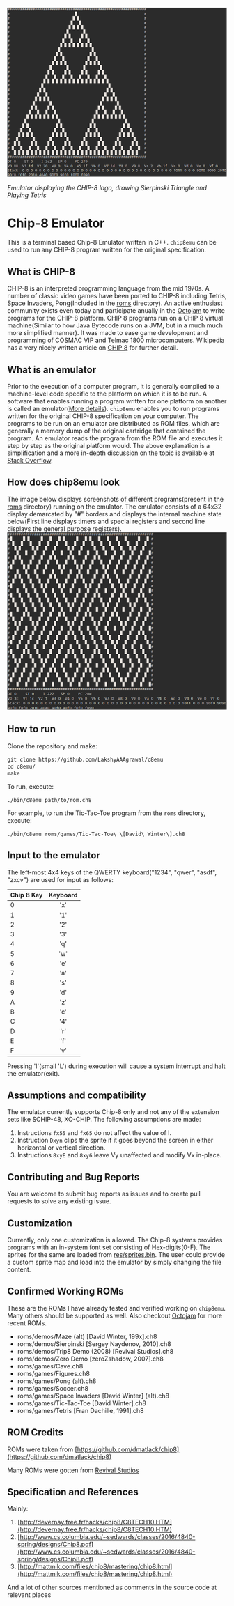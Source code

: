![Screenshot 1](/res/Screenshots/animation2.gif)

*Emulator displaying the CHIP-8 logo, drawing Sierpinski Triangle and Playing Tetris*

# Chip-8 Emulator
This is a terminal based Chip-8 Emulator written in C++. ```chip8emu``` can be used to run any CHIP-8 program written for the original specification.

## What is CHIP-8
CHIP-8 is an interpreted programming language from the mid 1970s. A number of classic video games have been ported to CHIP-8 including Tetris, Space Invaders, Pong(Included in the [roms](/roms) directory). An active enthusiast community exists even today and participate anually in the [Octojam](https://itch.io/jam/octojam-7) to write programs for the CHIP-8 platform. CHIP 8 programs run on a CHIP 8 virtual machine(Similar to how Java Bytecode runs on a JVM, but in a much much more simplified manner). It was made to ease game development and programming of COSMAC VIP and Telmac 1800 microcomputers. Wikipedia has a very nicely written article on [CHIP 8](https://en.wikipedia.org/wiki/CHIP-8) for further detail.

## What is an emulator
Prior to the execution of a computer program, it is generally compiled to a machine-level code specific to the platform on which it is to be run. A software that enables running a program written for one platform on another is called an emulator([More details](https://en.wikipedia.org/wiki/Emulator)). ```chip8emu``` enables you to run programs written for the original CHIP-8 specification on your computer. The programs to be run on an emulator are distributed as ROM files, which are generally a memory dump of the original cartridge that contained the program. An emulator reads the program from the ROM file and executes it step by step as the original platform would. The above explanation is a simplification and a more in-depth discussion on the topic is available at [Stack Overflow](https://stackoverflow.com/questions/448673/how-do-emulators-work-and-how-are-they-written).

## How does chip8emu look
The image below displays screenshots of different programs(present in the [roms](/roms) directory) running on the emulator. The emulator consists of a 64x32 display demarcated by "#" borders and displays the internal machine state below(First line displays timers and special registers and second line displays the general purpose registers).
![Screenshot 2](/res/Screenshots/animation.gif)

## How to run
Clone the repository and make:
```
git clone https://github.com/LakshyAAAgrawal/c8emu
cd c8emu/
make
```
To run, execute:
```
./bin/c8emu path/to/rom.ch8
```
For example, to run the Tic-Tac-Toe program from the ```roms``` directory, execute:
```
./bin/c8emu roms/games/Tic-Tac-Toe\ \[David\ Winter\].ch8
```

## Input to the emulator
The left-most 4x4 keys of the QWERTY keyboard("1234", "qwer", "asdf", "zxcv") are used for input as follows:

| Chip 8 Key       | Keyboard     |
| :------------- | :----------: |
| 0 | 'x' |
| 1 | '1' |
| 2 | '2' |
| 3 | '3' |
| 4 | 'q' |
| 5 | 'w' |
| 6 | 'e' |
| 7 | 'a' |
| 8 | 's' |
| 9 | 'd' |
| A | 'z' |
| B | 'c' |
| C | '4' |
| D | 'r' |
| E | 'f' |
| F | 'v' |

Pressing 'l'(small 'L') during execution will cause a system interrupt and halt the emulator(exit).

## Assumptions and compatibility
The emulator currently supports Chip-8 only and not any of the extension sets like SCHIP-48, XO-CHIP.
The following assumptions are made:
1. Instructions ```fx55``` and ```fx65``` do not affect the value of I.
2. Instruction ```Dxyn``` clips the sprite if it goes beyond the screen in either horizontal or vertical direction.
3. Instructions ```8xyE``` and ```8xy6``` leave Vy unaffected and modify Vx in-place.

## Contributing and Bug Reports
You are welcome to submit bug reports as issues and to create pull requests to solve any existing issue.

## Customization
Currently, only one customization is allowed. The Chip-8 systems provides programs with an in-system font set consisting of Hex-digits(0-F). The sprites for the same are loaded from [res/sprites.bin](/res/sprites.bin). The user could provide a custom sprite map and load into the emulator by simply changing the file content.

## Confirmed Working ROMs
These are the ROMs I have already tested and verified working on ```chip8emu```. Many others should be supported as well. Also checkout [Octojam](https://itch.io/jam/octojam-7) for more recent ROMs.
- roms/demos/Maze (alt) [David Winter, 199x].ch8
- roms/demos/Sierpinski [Sergey Naydenov, 2010].ch8
- roms/demos/Trip8 Demo (2008) [Revival Studios].ch8
- roms/demos/Zero Demo [zeroZshadow, 2007].ch8
- roms/games/Cave.ch8
- roms/games/Figures.ch8
- roms/games/Pong (alt).ch8
- roms/games/Soccer.ch8
- roms/games/Space Invaders [David Winter] (alt).ch8
- roms/games/Tic-Tac-Toe [David Winter].ch8
- roms/games/Tetris [Fran Dachille, 1991].ch8

## ROM Credits
ROMs were taken from [https://github.com/dmatlack/chip8](https://github.com/dmatlack/chip8)

Many ROMs were gotten from [Revival Studios](http://www.revival-studios.com/other.php)

## Specification and References
Mainly:
1. [http://devernay.free.fr/hacks/chip8/C8TECH10.HTM](http://devernay.free.fr/hacks/chip8/C8TECH10.HTM)
2. [http://www.cs.columbia.edu/~sedwards/classes/2016/4840-spring/designs/Chip8.pdf](http://www.cs.columbia.edu/~sedwards/classes/2016/4840-spring/designs/Chip8.pdf)
3. [http://mattmik.com/files/chip8/mastering/chip8.html](http://mattmik.com/files/chip8/mastering/chip8.html)

And a lot of other sources mentioned as comments in the source code at relevant places
